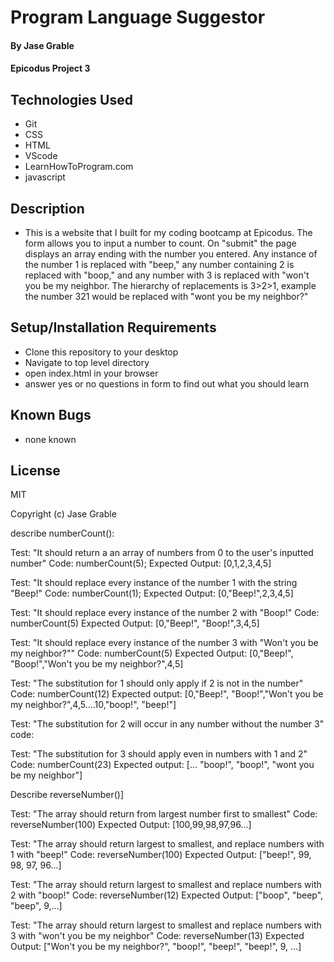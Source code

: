 # Program Language Suggestor

#### By Jase Grable

#### Epicodus Project 3 

## Technologies Used

* Git 
* CSS
* HTML
* VScode
* LearnHowToProgram.com
* javascript

## Description

* This is a website that I built for my coding bootcamp at Epicodus. The form allows you to input a number to count. On "submit" the page displays an array ending with the number you entered. Any instance of the number 1 is replaced with "beep," any number containing 2 is replaced with "boop," and any number with 3 is replaced with "won't you be my neighbor. The hierarchy of replacements is 3>2>1, example the number 321 would be replaced with "wont you be my neighbor?" 


## Setup/Installation Requirements

* Clone this repository to your desktop
* Navigate to top level directory
* open index.html in your browser
* answer yes or no questions in form to find out what you should learn


## Known Bugs

* none known 

## License

MIT

Copyright (c) Jase Grable



describe numberCount():

Test: "It should return a an array of numbers from 0 to the user's inputted number"
Code: numberCount(5);
Expected Output: [0,1,2,3,4,5]

Test: "It should replace every instance of the number 1 with the string "Beep!"
Code: numberCount(1);
Expected Output: [0,"Beep!",2,3,4,5]

Test: "It should replace every instance of the number 2 with "Boop!"
Code: numberCount(5)
Expected Output: [0,"Beep!", "Boop!",3,4,5]

Test: "It should replace every instance of the number 3 with "Won't you be my neighbor?""
Code: numberCount(5)
Expected Output: [0,"Beep!", "Boop!","Won't you be my neighbor?",4,5]

Test: "The substitution for 1 should only apply if 2 is not in the number"
Code: numberCount(12)
Expected output: [0,"Beep!", "Boop!","Won't you be my neighbor?",4,5....10,"boop!", "beep!"]

Test: "The substitution for 2 will occur in any number without the number 3"
code:

Test: "The substitution for 3 should apply even in numbers with 1 and 2"
Code: numberCount(23)
Expected output: [... "boop!", "boop!", "wont you be my neighbor"]

Describe reverseNumber()]

Test: "The array should return from largest number first to smallest"
Code: reverseNumber(100)
Expected Output: [100,99,98,97,96...]

Test: "The array should return largest to smallest, and replace numbers with 1 with "beep!"
Code: reverseNumber(100)
Expected Output: ["beep!", 99, 98, 97, 96...]

Test: "The array should return largest to smallest and replace numbers with 2 with "boop!"
Code: reverseNumber(12)
Expected Output: ["boop", "beep", "beep", 9,...]

Test: "The array should return largest to smallest and replace numbers with 3 with "won't you be my neighbor"
Code: reverseNumber(13)
Expected Output: ["Won't you be my neighbor?", "boop!", "beep!", "beep!", 9, ...]

